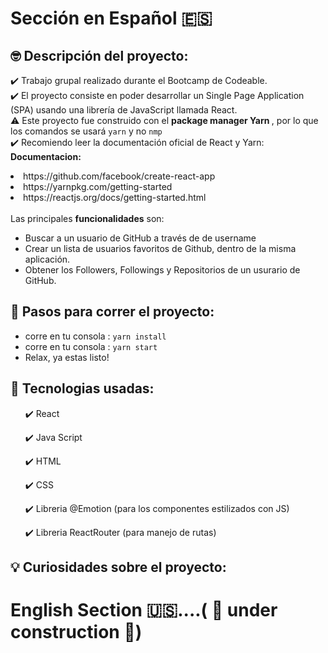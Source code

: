 <h1>Sección en Español 🇪🇸</h1>
<h2>🤓 Descripción del proyecto: </h2>
<p>✔️ Trabajo grupal realizado durante el Bootcamp de Codeable.<br> 
✔️ El proyecto consiste en poder desarrollar un Single Page Application (SPA) usando una librería de JavaScript llamada React. <br>
⚠️ Este proyecto fue construido con el <strong> package manager Yarn </strong>, por lo que los comandos se usará <code>yarn</code> y no <code>nmp</code> <br>
  ✔️ Recomiendo leer la documentación oficial de React y Yarn: <br>
  <strong>Documentacion: </strong> </br>
  <li>https://github.com/facebook/create-react-app</li>
  <li>https://yarnpkg.com/getting-started</li>
  <li>https://reactjs.org/docs/getting-started.html</li> <br>
Las principales <strong>funcionalidades</strong> son: </p>
<ul> 
  <li>Buscar a un usuario de GitHub a través de de username</li>
  <li>Crear un lista de usuarios favoritos de Github, dentro de la misma aplicación.</li>
  <li>Obtener los Followers, Followings y Repositorios de un usurario de GitHub.</li> 
</ul>  
<h2>👣 Pasos para correr el proyecto: </h2>
<ul>
  <li> corre en tu consola : <code>yarn install</code> </Li>
  <li> corre en tu consola : <code>yarn start</code> </Li>
  <li> Relax, ya estas listo! </Li>
</ul>
<h2>🤖 Tecnologias usadas: </h2>
<ul>
  <p>✔️ React</p>
  <p>✔️ Java Script</p>
  <p>✔️ HTML</p>
  <p>✔️ CSS</p>
  <p>✔️ Libreria @Emotion (para los componentes estilizados con JS)</p>
  <p>✔️ Libreria ReactRouter (para manejo de rutas)</p>
</ul>
<h2>💡 Curiosidades sobre el proyecto:</h2>

<h1>English Section 🇺🇸....( 🚧 under construction 🚧)</h1>
